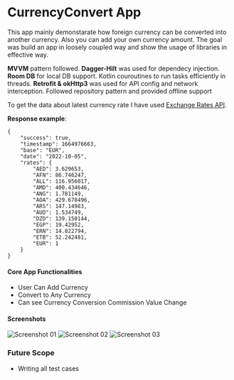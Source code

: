 # CurrencyConvert App
This app mainly demonstarate how foreign currency can be converted into another currency. Also you can add your own currency amount. The goal was build 
an app in loosely coupled way and show the usage of libraries in effective way. 

**MVVM** pattern followed. **Dagger-Hilt** was used for dependecy injection. **Room DB** for local DB support. Kotlin couroutines
to run tasks efficiently in threads. **Retrofit & okHttp3** was used for API config and network interception. Followed
repository pattern and provided offline support


To get the data about latest currency rate I have used [Exchange Rates API](https://api.exchangeratesapi.io/).


**Response example**:

```
{
    "success": true,
    "timestamp": 1664976663,
    "base": "EUR",
    "date": "2022-10-05",
    "rates": {
        "AED": 3.629653,
        "AFN": 86.746247,
        "ALL": 116.956017,
        "AMD": 400.434646,
        "ANG": 1.781149,
        "AOA": 429.678496,
        "ARS": 147.14983,
        "AUD": 1.534749,
        "DZD": 139.150144,
        "EGP": 19.42952,
        "ERN": 14.822794,
        "ETB": 52.242481,
        "EUR": 1 
    }
}
```

#### Core App Functionalities
- User Can Add Currency
- Convert to Any Currency
- Can see Currency Conversion Commission Value Change
#### Screenshots

![Screenshot 01](https://i.ibb.co/hFvLtdZ/Screenshot-2022-10-07-at-7-53-05-PM.png) ![Screenshot 02](https://i.ibb.co/CvRSJtG/Screenshot-2022-10-07-at-7-54-31-PM.png) ![Screenshot 03](https://i.ibb.co/NpCNvRZ/Screenshot-2022-10-07-at-7-53-36-PM.png) 

### Future Scope
- Writing all test cases
